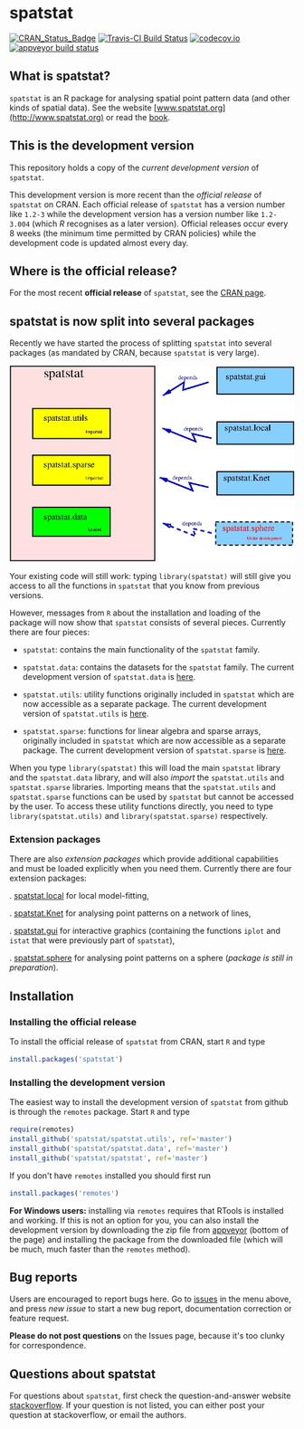 spatstat
========

[![CRAN_Status_Badge](http://www.r-pkg.org/badges/version/spatstat)](http://cran.r-project.org/web/packages/spatstat)
[![Travis-CI Build Status](https://travis-ci.org/spatstat/spatstat.png?branch=master)](https://travis-ci.org/spatstat/spatstat)
[![codecov.io](https://codecov.io/github/spatstat/spatstat/coverage.svg)](https://codecov.io/github/spatstat/spatstat?branch=covr)
[![appveyor build status](https://ci.appveyor.com/api/projects/status/github/spatstat/spatstat)](https://ci.appveyor.com/api/projects/status/github/spatstat/spatstat)

## What is spatstat?

`spatstat` is an R package for analysing 
spatial point pattern data (and other kinds of spatial data).
See the website [www.spatstat.org](http://www.spatstat.org)
or read the [book](http://book.spatstat.org).
  
## This is the development version

This repository holds a copy of the _current development version_ 
of `spatstat`.

This development version is more recent than the *official release* 
of `spatstat` on CRAN. Each official release of `spatstat` has a
version number like `1.2-3` while the development version has a 
version number like `1.2-3.004` (which *R* recognises as a later version).
Official releases occur every 8 weeks
(the minimum time permitted by CRAN policies) while the development code
is updated almost every day. 

## Where is the official release?

For the most recent **official release** of `spatstat`,
see the [CRAN page](https://cran.r-project.org/web/packages/spatstat). 

## spatstat is now split into several packages

Recently we have started the process of splitting `spatstat` into several
packages (as mandated by CRAN, because `spatstat` is very large).

![Spatstat pieces](RepoStuff/spatstat.jpg)

Your existing code will still work:
typing `library(spatstat)` will still give you
access to all the functions in `spatstat` that you know from previous versions.

However, messages from `R` about the installation and loading of the package
will now show that `spatstat` consists of several pieces.
Currently there are four pieces:

  - `spatstat`: contains the main functionality of the `spatstat` family.

  - `spatstat.data`: contains the datasets for the `spatstat` family.
  The current development version of `spatstat.data` is
  [here](https://github.com/spatstat/spatstat.data).

  - `spatstat.utils`: utility functions originally included in `spatstat`
  which are now accessible as a separate package.
  The current development version of `spatstat.utils` is
  [here](https://github.com/spatstat/spatstat.utils).

  - `spatstat.sparse`: functions for linear algebra and sparse arrays,
  originally included in `spatstat`
  which are now accessible as a separate package.
  The current development version of `spatstat.sparse` is
  [here](https://github.com/spatstat/spatstat.sparse).

When you type `library(spatstat)` this will load
the main `spatstat` library
and the `spatstat.data` library, 
and will also *import* the `spatstat.utils` and `spatstat.sparse` libraries.
Importing means that the `spatstat.utils` and `spatstat.sparse` functions
can be used by `spatstat` but cannot be accessed by
the user. To access these utility functions directly, you need to type
`library(spatstat.utils)` and `library(spatstat.sparse)` respectively.

### Extension packages

There are also *extension packages* which provide additional capabilities
and must be loaded explicitly when you need them. 
Currently there are four extension packages:

   . [spatstat.local](https://github.com/baddstats/spatstat.local)
   for local model-fitting, 

   . [spatstat.Knet](https://github.com/spatstat/spatstat.Knet)
   for analysing point patterns on a network of lines,

   . [spatstat.gui](https://github.com/spatstat/spatstat.gui)
   for interactive graphics (containing the functions `iplot` and `istat` that
   were previously part of `spatstat`),

   . [spatstat.sphere](https://github.com/spatstat/spatstat.sphere)
   for analysing point patterns on a sphere
   (_package is still in preparation_).

## Installation

### Installing the official release

To install the official release of `spatstat` from CRAN, start `R` and type

```R
install.packages('spatstat')
```

### Installing the development version

The easiest way to install the development version of `spatstat` 
from github is through the `remotes` package. Start `R` and type

```R
require(remotes)
install_github('spatstat/spatstat.utils', ref='master')
install_github('spatstat/spatstat.data', ref='master')
install_github('spatstat/spatstat', ref='master')
```

If you don't have `remotes` installed you should first run

```R
install.packages('remotes')
```

**For Windows users:** installing via `remotes` requires that RTools is installed
and working. If this is not an option for you, you can also install the
development version by downloading the zip file from
[appveyor](https://ci.appveyor.com/project/baddstats/spatstat/build/artifacts)
(bottom of the page) and installing the package from the downloaded file (which
will be much, much faster than the `remotes` method).

## Bug reports 

Users are encouraged to report bugs here.
Go to 
[issues](https://github.com/spatstat/spatstat/issues) in the menu above, 
and press *new issue* to start a new bug report, documentation correction
or feature request.

**Please do not post questions** on the Issues page,
because it's too clunky for correspondence.

## Questions about spatstat

For questions about `spatstat`, first check 
the question-and-answer website
[stackoverflow](http://stackoverflow.com/questions/tagged/spatstat).
If your question is not listed,
you can either post your question at stackoverflow, or
email the authors.

